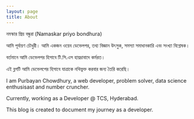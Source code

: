 ```yaml
---
layout: page
title: About
---
```


<p class="message">
  <span class="lang-bn">নমস্কার প্রিয় বন্ধুরা</span> (Namaskar priyo bondhura)
</p>

<p class="lang-bn">
আমি পূর্বায়ণ চৌধুরী। আমি একজন ওয়েব ডেভেলপর, তথ্য বিজ্ঞান উৎসুক, সমস্যা সমাধানকারি এবং সংখ্যা বিশ্লেষক।
</p>

<p class="lang-bn">
বর্তমানে আমি ডেভেলপর হিসাবে টি.সি.এস হায়দ্রাবাদে কর্মরত।
</p>

<p class="lang-bn">
এই ব্লগটি আমি ডেভেলপের হিসাবে যাত্রাকে নথিভুক্ত করবার জন্য তৈরি করেছি।
</p>

I am Purbayan Chowdhury, a web developer, problem solver, data science enthusisast and number cruncher.

Currently, working as a Developer @ TCS, Hyderabad.

This blog is created to document my journey as a developer.
